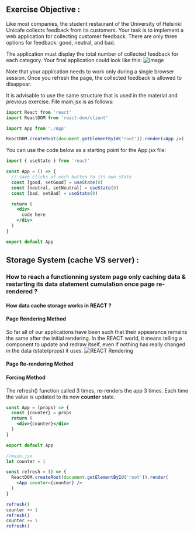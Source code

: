 ## Exercise Objective : 
Like most companies, the student restaurant of the University of Helsinki Unicafe collects feedback from its customers. Your task is to implement a web application for collecting customer feedback. There are only three options for feedback: good, neutral, and bad.

The application must display the total number of collected feedback for each category. Your final application could look like this:
![image](https://github.com/devstackweb3/osa1/assets/118926098/4e3c63e9-2ac3-4307-a16c-37c10f4af382)

Note that your application needs to work only during a single browser session. Once you refresh the page, the collected feedback is allowed to disappear.

It is advisable to use the same structure that is used in the material and previous exercise. File main.jsx is as follows:

```jsx
import React from 'react'
import ReactDOM from 'react-dom/client'

import App from './App'

ReactDOM.createRoot(document.getElementById('root')).render(<App />)
```

You can use the code below as a starting point for the App.jsx file:
```jsx
import { useState } from 'react'

const App = () => {
  // save clicks of each button to its own state
  const [good, setGood] = useState(0)
  const [neutral, setNeutral] = useState(0)
  const [bad, setBad] = useState(0)

  return (
    <div>
      code here
    </div>
  )
}

export default App
```

## Storage System (cache VS server) : 
### How to reach a functionning system page only caching data & restarting its data statement cumulation once page re-rendered ?

#### How data cache storage works in REACT ? 

#### Page Rendering Method
So far all of our applications have been such that their appearance remains the same after the initial rendering. In the REACT world, it means telling a component to update and redraw itself, even if nothing has really changed in the data (state/props) it uses.
![REACT Rendering](https://github.com/devstackweb3/osa1/assets/118926098/a2cf7678-98d6-4a8c-8fbe-95c614dcaac4)

#### Page Re-rendering Method

#### Forcing Method 
The refresh() function called 3 times, re-renders the app 3 times. Each time the value is updated to its new **counter** state.

```jsx
const App = (props) => {
  const {counter} = props
  return (
    <div>{counter}</div>
  )
}

export default App
```

```jsx
//main.jsx
let counter = 1

const refresh = () => {
  ReactDOM.createRoot(document.getElementById('root')).render(
    <App counter={counter} />
  )
}

refresh()
counter += 1
refresh()
counter += 1
refresh()
```

